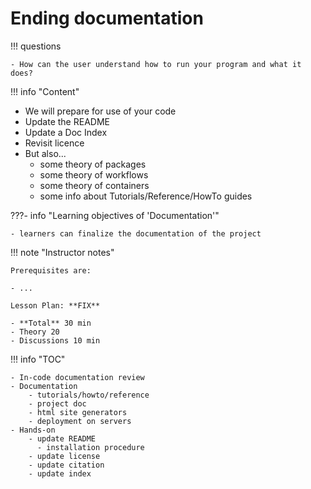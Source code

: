 # Ending documentation

!!! questions

    - How can the user understand how to run your program and what it does?

!!! info "Content"

- We will prepare for use of your code
- Update the README
- Update a Doc Index
- Revisit licence
- But also...
    - some theory of packages
    - some theory of workflows
    - some theory of containers
    - some info about Tutorials/Reference/HowTo guides

???- info "Learning objectives of 'Documentation'"

    - learners can finalize the documentation of the project

!!! note "Instructor notes"

    Prerequisites are:

    - ...

    Lesson Plan: **FIX**

    - **Total** 30 min
    - Theory 20
    - Discussions 10 min

!!! info "TOC"

    - In-code documentation review
    - Documentation
        - tutorials/howto/reference
        - project doc
        - html site generators
        - deployment on servers
    - Hands-on
        - update README
          - installation procedure
        - update license
        - update citation
        - update index
